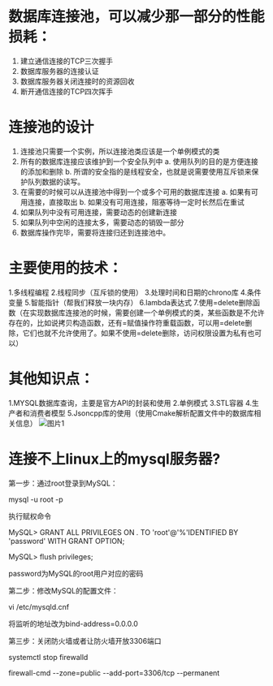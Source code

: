 # 数据库连接池，可以减少那一部分的性能损耗：
1. 建立通信连接的TCP三次握手
2. 数据库服务器的连接认证
3. 数据库服务器关闭连接时的资源回收
4. 断开通信连接的TCP四次挥手
   
# 连接池的设计
1. 连接池只需要一个实例，所以连接池类应该是一个单例模式的类
2. 所有的数据库连接应该维护到一个安全队列中
  a. 使用队列的目的是方便连接的添加和删除
  b. 所谓的安全指的是线程安全，也就是说需要使用互斥锁来保护队列数据的读写。	
3. 在需要的时候可以从连接池中得到一个或多个可用的数据库连接
  a. 如果有可用连接，直接取出
  b. 如果没有可用连接，阻塞等待一定时长然后在重试
4. 如果队列中没有可用连接，需要动态的创建新连接
5. 如果队列中空闲的连接太多，需要动态的销毁一部分
6. 数据库操作完毕，需要将连接归还到连接池中。

# 主要使用的技术：
  1.多线程编程
  2.线程同步（互斥锁的使用）
  3.处理时间和日期的chrono库
  4.条件变量
  5.智能指针（帮我们释放一块内存）
  6.lambda表达式
  7.使用=delete删除函数（在实现数据库连接池的时候，需要创建一个单例模式的类，某些函数是不允许存在的，比如说拷贝构造函数，还有=赋值操作符重载函数，可以用=delete删除，它们也就不允许使用了。如果不使用=delete删除，访问权限设置为私有也可以）

# 其他知识点：
  1.MYSQL数据库查询，主要是官方API的封装和使用
  2.单例模式
  3.STL容器
  4.生产者和消费者模型
  5.Jsoncpp库的使用（使用Cmake解析配置文件中的数据库相关信息）
![图片1](https://github.com/iiot-rasnet/mysqlConnectPool/assets/45915062/14cd8fa4-1fa7-46cd-9a83-0e89bef232e0)


# 连接不上linux上的mysql服务器?
第一步：通过root登录到MySQL：

mysql -u root -p

执行赋权命令

MySQL> GRANT ALL PRIVILEGES ON *.* TO 'root'@'%'IDENTIFIED BY 'password' WITH GRANT OPTION;

MySQL> flush privileges;

password为MySQL的root用户对应的密码

第二步：修改MySQL的配置文件：

vi /etc/mysqld.cnf

将监听的地址改为bind-address=0.0.0.0

第三步：关闭防火墙或者让防火墙开放3306端口

systemctl stop firewalld

firewall-cmd --zone=public --add-port=3306/tcp --permanent
